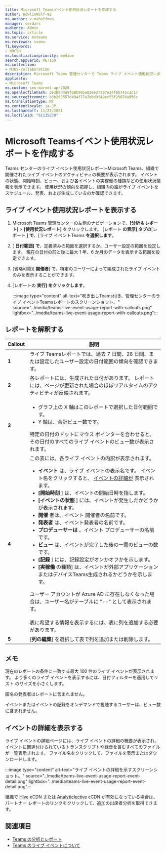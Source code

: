 ```yaml
---
title: Microsoft Teamsイベント使用状況レポートを作成する
author: HowlinWolf-92
ms.author: v-mahoffman
manager: serdars
audience: Admin
ms.topic: article
ms.service: msteams
ms.reviewer: svemu
f1.keywords:
- NOCSH
ms.localizationpriority: medium
search.appverid: MET150
ms.collection:
- M365-collaboration
description: Microsoft Teams 管理センターで Teams ライブ イベント使用状況レポートを使用して、組織内の Teams ライブ イベント アクティビティの概要を取得する方法について説明します。
appliesto:
- Microsoft Teams
ms.custom: seo-marvel-apr2020
ms.openlocfilehash: 2e2b9d4a9f60b905e03ee27397e24feb74ac3c17
ms.sourcegitcommit: b3b295557d494f77a7ebd9f49ec55f2507da956c
ms.translationtype: MT
ms.contentlocale: ja-JP
ms.lasthandoff: 11/22/2021
ms.locfileid: "61135230"
---
```

# <a name="microsoft-teams-live-event-usage-report"></a>Microsoft Teamsイベント使用状況レポートを作成する

Teams センターのライブ イベント使用状況レポートMicrosoft Teams、組織で開催されたライブ イベントのアクティビティの概要が表示されます。 イベントの状態、開始時刻、ビュー、および各イベントの実稼働の種類などの使用状況情報を表示できます。 使用状況の傾向を把握し、組織内の誰がライブ イベントをスケジュール、発表、および生成しているのか確認できます。

## <a name="view-the-live-event-usage-report"></a>ライブ イベント使用状況レポートを表示する

1. Microsoft Teams 管理センターの左側のナビゲーションで、**[分析 & レポート]** > **[使用状況レポート]** をクリックします。 [レポート **の表示] タブの**[レポート **] で**、[ライブ イベントTeams **を選択します**。
2. [ **日付範囲] で**、定義済みの範囲を選択するか、ユーザー設定の範囲を設定します。 現在の日付の前と後に最大 1 年、6 か月のデータを表示する範囲を設定できます。
3. (省略可能)[ **開催者**] で、特定のユーザーによって編成されたライブ イベントのみを表示することができます。
4. [レポートの **実行] をクリックします**。  

   :::image type="content" alt-text="吹き出しTeams付き、管理センターのライブ イベントTeamsレポートのスクリーンショット。" source="../media/teams-live-event-usage-report-with-callouts.png" lightbox="../media/teams-live-event-usage-report-with-callouts.png":::

## <a name="interpret-the-report"></a>レポートを解釈する

|Callout |説明  |
|--------|-------------|
|**1**   |ライブ Teamsレポートでは、過去 7 日間、28 日間、または設定したユーザー設定の日付範囲の傾向を確認できます。 |
|**2**   |各レポートには、生成された日付があります。 レポートには、ページが更新された場合のほぼリアルタイムのアクティビティが反映されます。 |
|**3**   |<ul><li>グラフ上の X 軸はこのレポートで選択した日付範囲です。</li> <li> Y 軸は、合計ビュー数です。</li> </ul>特定の日付のドットにマウス ポインターを合わせると、その日付のすべてのライブ イベントのビュー数が表示されます。|
|**4**   |この表には、各ライブ イベントの内訳が表示されます。 <ul><li>**イベント** は、ライブ イベントの表示名です。 イベント名をクリックすると、 [イベントの詳細が](#view-event-details) 表示されます。 </li> <li>**[開始時刻** ] は、イベントの開始日時を指します。</li> <li>**[イベントの状態** ] には、イベントが発生したかどうかが表示されます。  </li><li>**開催** 者は、イベント 開催者の名前です。</li> <li>**発表者** は、イベント発表者の名前です。</li><li>**プロデューサーは** 、イベント プロデューサーの名前です。</li><li>**ビュー** は、イベントが完了した後の一意のビューの数です。</li><li>**[記録** ] には、記録設定がオンかオフかを示します。</li><li>**[実稼働** の種類] は、イベントが外部アプリケーションまたはデバイスTeams生成されるかどうかを示します。</li></li> </ul>ユーザー アカウントが Azure AD に存在しなくなった場合は、ユーザー名がテーブルに "--" として表示されます。 <br><br>表に希望する情報を表示するには、表に列を追加する必要があります。 |
|**5**   |[**列の編集**] を選択して表で列を追加または削除します。|

## <a name="notes"></a>メモ
現在のレポートの条件に一致する最大 100 件のライブ イベントが表示されます。 より多くのライブ イベントを表示するには、日付フィルターを適用してリスト のサイズを小さくします。

匿名の発表者はレポートに含まれません。

イベントまたはイベントの記録をオンデマンドで視聴するユーザーは、ビュー数に含まれません。 

## <a name="view-event-details"></a>イベントの詳細を表示する

ライブ イベントの詳細ページには、ライブ イベントの詳細の概要が表示され、イベントに関連付けられているトランスクリプトや録音を含むすべてのファイルが一覧表示されます。 ファイル名をクリックして、ファイルを表示またはダウンロードします。

:::image type="content" alt-text="ライブ イベントの詳細を示すスクリーンショット。" source="../media/teams-live-event-usage-report-event-detail.png" lightbox="../media/teams-live-event-usage-report-event-detail.png":::

組織で [Hive](https://www.hivestreaming.com/partners/integration-partners/microsoft/) eCDN または [Analyticlective](https://kollective.com) eCDN が有効になっている場合は、パートナー レポートのリンクをクリックして、追加の出席者分析を取得できます。

## <a name="related-topics"></a>関連項目

- [Teams の分析とレポート](teams-reporting-reference.md)
- [Teams のライブ イベントについて](../teams-live-events/what-are-teams-live-events.md)
